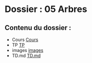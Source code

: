 # Dossier : 05 Arbres
 
 ## Contenu du dossier : 
- Cours [Cours](./Cours)
- TP [TP](./TP)
- images [images](./images)
- TD.md [TD.md](./TD.md)
